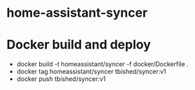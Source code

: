 # home-assistant-syncer


# Docker build and deploy
- docker build -t homeassistant/syncer -f docker/Dockerfile . 
- docker tag homeassistant/syncer tbished/syncer:v1
- docker push tbished/syncer:v1